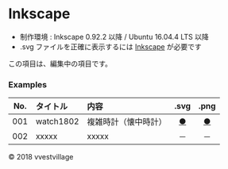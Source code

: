 # Inkscape

* 制作環境 : Inkscape 0.92.2 以降 / Ubuntu 16.04.4 LTS 以降
* .svg ファイルを正確に表示するには [Inkscape](https://inkscape.org/ja/) が必要です

この項目は、編集中の項目です。

### <b>Examples</b>

|No.|タイトル|内容|.svg|.png|
|:--:|:--|:--|:--:|:--:|
|001|watch1802|複雑時計（懐中時計）|[●](https://vvestvillage.github.io/Inkscape/svg/watch1802.svg)|[●](https://vvestvillage.github.io/Inkscape/png/watch1802.png)|
|002|xxxxx|xxxxx|－|－|

© 2018 vvestvillage